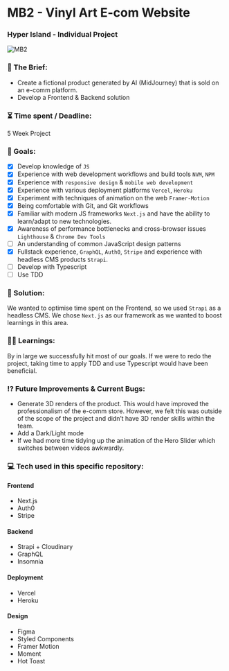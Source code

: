 # MB2 - Vinyl Art E-com Website

### Hyper Island - Individual Project

![MB2](https://user-images.githubusercontent.com/82885837/187440582-baa60537-da05-4b6e-8915-19bf8378630e.png)

### :open_file_folder: The Brief:

-   Create a fictional product generated by AI (MidJourney) that is sold on an e-comm platform.
-   Develop a Frontend & Backend solution

### :hourglass_flowing_sand: Time spent / Deadline:

5 Week Project

### :dart: Goals:

-   [x] Develop knowledge of `JS`
-   [x] Experience with web development workflows and build tools `NVM`, `NPM`
-   [x] Experience with `responsive design` & `mobile web development`
-   [x] Experience with various deployment platforms `Vercel`, `Heroku`
-   [x] Experiment with techniques of animation on the web `Framer-Motion`
-   [x] Being comfortable with Git, and Git workflows
-   [x] Familiar with modern JS frameworks `Next.js` and have the ability to learn/adapt to new technologies.
-   [x] Awareness of performance bottlenecks and cross-browser issues `Lighthouse` & `Chrome Dev Tools`
-   [ ] An understanding of common JavaScript design patterns
-   [x] Fullstack experience, `GraphQL`, `Auth0`, `Stripe` and experience with headless CMS products `Strapi`.
-   [ ] Develop with Typescript
-   [ ] Use TDD

### :mechanical_arm: Solution:

We wanted to optimise time spent on the Frontend, so we used `Strapi` as a headless CMS. We chose `Next.js` as our framework as we wanted to boost learnings in this area.

### :man_student: Learnings:

By in large we successfully hit most of our goals. If we were to redo the project, taking time to apply TDD and use Typescript would have been beneficial.

### :interrobang: Future Improvements & Current Bugs:

-   Generate 3D renders of the product. This would have improved the professionalism of the e-comm store. However, we felt this was outside of the scope of the project and didn’t have 3D render skills within the team.
-   Add a Dark/Light mode
-   If we had more time tidying up the animation of the Hero Slider which switches between videos awkwardly.

### :computer: Tech used in this specific repository:

#### Frontend

-   Next.js
-   Auth0
-   Stripe

#### Backend

-   Strapi + Cloudinary
-   GraphQL
-   Insomnia

#### Deployment

-   Vercel
-   Heroku

#### Design

-   Figma
-   Styled Components
-   Framer Motion
-   Moment
-   Hot Toast
